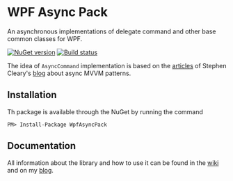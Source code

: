 # WPF Async Pack
An asynchronous implementations of delegate command and other base common classes for WPF.

[![NuGet version](https://badge.fury.io/nu/WpfAsyncPack.svg)](https://badge.fury.io/nu/WpfAsyncPack)
[![Build status](https://ci.appveyor.com/api/projects/status/03gk0y53ccsa4aqq?svg=true)](https://ci.appveyor.com/project/kirmir/wpfasyncpack)

The idea of ```AsyncCommand``` implementation is based on the [articles](https://msdn.microsoft.com/en-us/magazine/dn630647.aspx) of Stephen Cleary's [blog](http://blog.stephencleary.com/) about async MVVM patterns.

## Installation

Th package is available through the NuGet by running the command

```
PM> Install-Package WpfAsyncPack
```

## Documentation

All information about the library and how to use it can be found in the [wiki](https://github.com/kirmir/WpfAsyncPack/wiki) and on my [blog](https://kirmir.com/).
